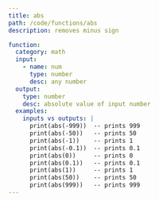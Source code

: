 ```yaml
---
title: abs
path: /code/functions/abs
description: removes minus sign

function:
  category: math
  input:
    - name: num
      type: number
      desc: any number
  output:
    type: number
    desc: absolute value of input number
  examples:
    inputs vs outputs: |
      print(abs(-999))  -- prints 999
      print(abs(-50))   -- prints 50
      print(abs(-1))    -- prints 1
      print(abs(-0.1))  -- prints 0.1
      print(abs(0))     -- prints 0
      print(abs(0.1))   -- prints 0.1
      print(abs(1))     -- prints 1
      print(abs(50))    -- prints 50
      print(abs(999))   -- prints 999
---
```

